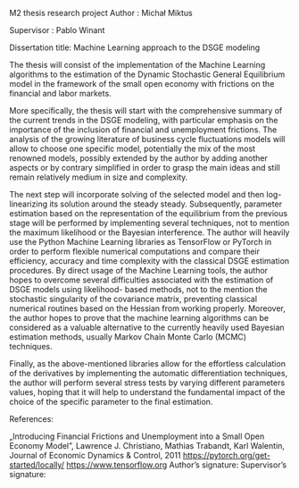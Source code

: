M2 thesis research project
Author : Michał Miktus

Supervisor : Pablo Winant

Dissertation title: Machine Learning approach to the DSGE modeling

The thesis will consist of the implementation of the Machine Learning algorithms to the estimation
of the Dynamic Stochastic General Equilibrium model in the framework of the small open
economy with frictions on the financial and labor markets.

More specifically, the thesis will start with the comprehensive summary of the current trends in the
DSGE modeling, with particular emphasis on the importance of the inclusion of financial and
unemployment frictions. The analysis of the growing literature of business cycle fluctuations
models will allow to choose one specific model, potentially the mix of the most renowned models,
possibly extended by the author by adding another aspects or by contrary simplified in order to
grasp the main ideas and still remain relatively medium in size and complexity.

The next step will incorporate solving of the selected model and then log-linearizing its solution
around the steady steady. Subsequently, parameter estimation based on the representation of the
equilibrium from the previous stage will be performed by implementing several techniques, not to
mention the maximum likelihood or the Bayesian interference. The author will heavily use the
Python Machine Learning libraries as TensorFlow or PyTorch in order to perform flexible numerical
computations and compare their efficiency, accuracy and time complexity with the classical
DSGE estimation procedures. By direct usage of the Machine Learning tools, the author hopes to
overcome several difficulties associated with the estimation of DSGE models using likelihood-
based methods, not to the mention the stochastic singularity of the covariance matrix, preventing
classical numerical routines based on the Hessian from working properly. Moreover, the author
hopes to prove that the machine learning algorithms can be considered as a valuable alternative
to the currently heavily used Bayesian estimation methods, usually Markov Chain Monte Carlo
(MCMC) techniques.

Finally, as the above-mentioned libraries allow for the effortless calculation of the derivatives by
implementing the automatic differentiation techniques, the author will perform several stress tests
by varying different parameters values, hoping that it will help to understand the fundamental
impact of the choice of the specific parameter to the final estimation.

References:

„Introducing Financial Frictions and Unemployment into a Small Open Economy Model”,
Lawrence J. Christiano, Mathias Trabandt, Karl Walentin, Journal of Economic Dynamics &
Control, 2011
https://pytorch.org/get-started/locally/
https://www.tensorflow.org
Author’s signature: Supervisor’s signature: